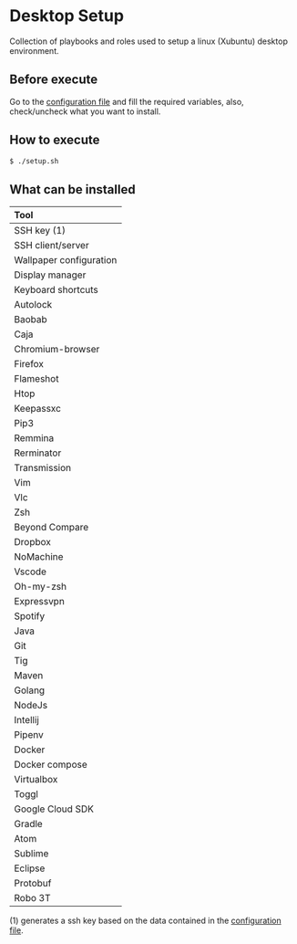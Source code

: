 # Desktop Setup

Collection of playbooks and roles used to setup a linux (Xubuntu) desktop environment.

## Before execute

Go to the [configuration file](group_vars/all.yml) and fill the required variables, also, check/uncheck what you want to install.

## How to execute

```bash
$ ./setup.sh
```

## What can be installed

| Tool                                  |
| :---                                  |
| SSH key (1)                           |
| SSH client/server                     |
| Wallpaper configuration               |
| Display manager                       |
| Keyboard shortcuts                    |
| Autolock                              |
| Baobab                                |
| Caja                                  |
| Chromium-browser                      |
| Firefox                               |
| Flameshot                             |
| Htop                                  |
| Keepassxc                             |
| Pip3                                  |
| Remmina                               |
| Rerminator                            |
| Transmission                          |
| Vim                                   |
| Vlc                                   |
| Zsh                                   |
| Beyond Compare                        |
| Dropbox                               |
| NoMachine                             |
| Vscode                                |
| Oh-my-zsh                             |
| Expressvpn                            |
| Spotify                               |
| Java                                  |
| Git                                   |
| Tig                                   |
| Maven                                 |
| Golang                                |
| NodeJs                                |
| Intellij                              |
| Pipenv                                |
| Docker                                |
| Docker compose                        |
| Virtualbox                            |
| Toggl                                 |
| Google Cloud SDK                      |
| Gradle                                |
| Atom                                  |
| Sublime                               |
| Eclipse                               |
| Protobuf                              |
| Robo 3T                               |


(1) generates a ssh key based on the data contained in the [configuration file](group_vars/all.yml).
